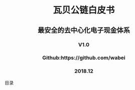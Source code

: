 <h1 align="center">瓦贝公链白皮书</h1>
<h2 align="center">最安全的去中心化电子现金体系</h2>
<h3 align="center">V1.0</h3>  
<h3 align="center">Github:https://github.com/wabei</h3>  
<h3 align="center">2018.12</h3>
目录
